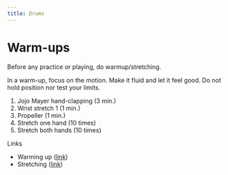 ```yaml
---
title: Drums
---
```

# Warm-ups

Before any practice or playing, do warmup/stretching. 

In a warm-up, focus on the motion. Make it fluid and let it feel good. Do not hold position nor test your limits.

1. Jojo Mayer hand-clapping (3 min.)
2. Wrist stretch 1 (1 min.)
3. Propeller (1 min.)
4. Stretch one hand (10 times)
5. Stretch both hands (10 times)

Links

- Warming up ([link](http://www.drummercafe.com/education/lessons/stretching-and-warming-up-the-body.html))
- Stretching ([link](http://puppetista.org/drums/stretch.html))
